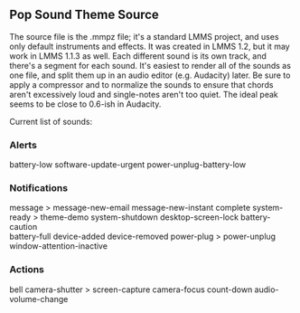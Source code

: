 ## Pop Sound Theme Source

The source file is the .mmpz file; it's a standard LMMS project, and uses only default instruments and effects. It was created in LMMS 1.2, but it may work in LMMS 1.1.3 as well. 
Each different sound is its own track, and there's a segment for each sound. It's easiest to render all of the sounds as one file, and split them up in an audio editor (e.g. Audacity) later. Be sure to apply a compressor and to normalize the sounds to ensure that chords aren't excessively loud and single-notes aren't too quiet. The ideal peak seems to be close to 0.6-ish in Audacity.

Current list of sounds:

### Alerts 
battery-low
software-update-urgent
power-unplug-battery-low

### Notifications
message > message-new-email
message-new-instant
complete
system-ready > theme-demo
system-shutdown
desktop-screen-lock
battery-caution  
battery-full
device-added
device-removed
power-plug > power-unplug
window-attention-inactive

### Actions
bell
camera-shutter > screen-capture
camera-focus
count-down
audio-volume-change
